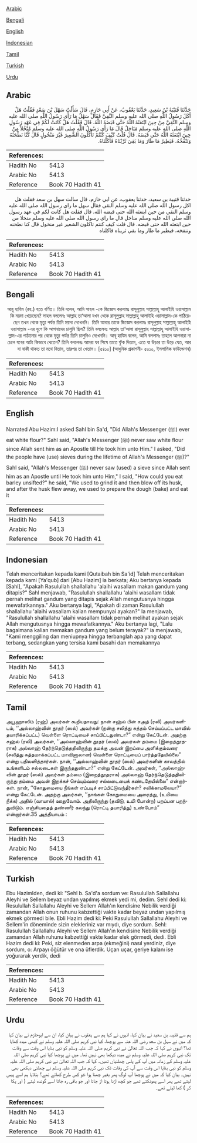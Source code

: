 [Arabic](#arabic)

[Bengali](#bengali)

[English](#english)

[Indonesian](#indonesian)

[Tamil](#tamil)

[Turkish](#turkish)

[Urdu](#urdu)

## Arabic


<div dir="rtl" lang="ar" style={{fontSize:'larger',backgroundColor:'#f8f9fa',padding:20}}>
حَدَّثَنَا قُتَيْبَةُ بْنُ سَعِيدٍ، حَدَّثَنَا يَعْقُوبُ، عَنْ أَبِي حَازِمٍ، قَالَ سَأَلْتُ سَهْلَ بْنَ سَعْدٍ فَقُلْتُ هَلْ أَكَلَ رَسُولُ اللَّهِ صلى الله عليه وسلم النَّقِيَّ فَقَالَ سَهْلٌ مَا رَأَى رَسُولُ اللَّهِ صلى الله عليه وسلم النَّقِيَّ مِنْ حِينَ ابْتَعَثَهُ اللَّهُ حَتَّى قَبَضَهُ اللَّهُ‏.‏ قَالَ فَقُلْتُ هَلْ كَانَتْ لَكُمْ فِي عَهْدِ رَسُولِ اللَّهِ صلى الله عليه وسلم مَنَاخِلُ قَالَ مَا رَأَى رَسُولُ اللَّهِ صلى الله عليه وسلم مُنْخُلاً مِنْ حِينَ ابْتَعَثَهُ اللَّهُ حَتَّى قَبَضَهُ‏.‏ قَالَ قُلْتُ كَيْفَ كُنْتُمْ تَأْكُلُونَ الشَّعِيرَ غَيْرَ مَنْخُولٍ قَالَ كُنَّا نَطْحَنُهُ وَنَنْفُخُهُ، فَيَطِيرُ مَا طَارَ وَمَا بَقِيَ ثَرَّيْنَاهُ فَأَكَلْنَاهُ‏.‏
</div>
<div style={{backgroundColor:'#f8f9fa',padding:20, marginBottom: 10}}><table> <thead> <tr> <th>References:</th> <th></th> </tr> </thead> <tbody><tr><td>Hadith No</td><td>5413</td></tr><tr><td>Arabic No</td><td>5413</td></tr><tr><td>Reference</td><td>Book 70 Hadith 41</td></tr></tbody></table></div>


<div dir="rtl" lang="ar" style={{fontSize:'larger',backgroundColor:'#f8f9fa',padding:20}}>
حدثنا قتيبة بن سعيد، حدثنا يعقوب، عن ابي حازم، قال سالت سهل بن سعد فقلت هل اكل رسول الله صلى الله عليه وسلم النقي فقال سهل ما راى رسول الله صلى الله عليه وسلم النقي من حين ابتعثه الله حتى قبضه الله. قال فقلت هل كانت لكم في عهد رسول الله صلى الله عليه وسلم مناخل قال ما راى رسول الله صلى الله عليه وسلم منخلا من حين ابتعثه الله حتى قبضه. قال قلت كيف كنتم تاكلون الشعير غير منخول قال كنا نطحنه وننفخه، فيطير ما طار وما بقي ثريناه فاكلناه
</div>
<div style={{backgroundColor:'#f8f9fa',padding:20, marginBottom: 10}}><table> <thead> <tr> <th>References:</th> <th></th> </tr> </thead> <tbody><tr><td>Hadith No</td><td>5413</td></tr><tr><td>Arabic No</td><td>5413</td></tr><tr><td>Reference</td><td>Book 70 Hadith 41</td></tr></tbody></table></div>

## Bengali


<div dir="rtl" lang="bn" style={{fontSize:'larger',backgroundColor:'#f8f9fa',padding:20}}>
আবূ হাযিম (রহ.) হতে বর্ণিত। তিনি বলেন, আমি সাহল -কে জিজ্ঞেস করলামঃ রাসূলুল্লাহ সাল্লাল্লাহু আলাইহি ওয়াসাল্লাম কি ময়দা খেয়েছেন? সাহল বললেনঃ আল্লাহ তা‘আলা যখন থেকে রাসূলুল্লাহ সাল্লাল্লাহু আলাইহি ওয়াসাল্লাম-কে পাঠিয়েছেন তখন থেকে মৃত্যু পর্যন্ত তিনি ময়দা দেখেননি। তিনি আবার তাকে জিজ্ঞেস করলামঃ রাসূলুল্লাহ সাল্লাল্লাহু আলাইহি ওয়াসাল্লাম -এর যুগে কি আপনাদের চালুনি ছিল? তিনি বললেনঃ আল্লাহ তা‘আলা রাসূলুল্লাহ সাল্লাল্লাহু আলাইহি ওয়াসাল্লাম-এর পাঠানোর পর থেকে মৃত্যু পর্যন্ত তিনি চালুনিও দেখেননি। আবূ হাযিম বলেন, আমি বললামঃ তাহলে আপনারা না চেলে যবের আটা কিভাবে খেতেন? তিনি বললেনঃ আমরা যব পিষে তাতে ফুঁক দিতাম, এতে যা উড়ার তা উড়ে যেত, আর যা বাকী থাকত তা মথে নিতাম, তারপর তা খেতাম। [৫৪১০] (আধুনিক প্রকাশনী- ৫০১০, ইসলামিক ফাউন্ডেশন)
</div>
<div style={{backgroundColor:'#f8f9fa',padding:20, marginBottom: 10}}><table> <thead> <tr> <th>References:</th> <th></th> </tr> </thead> <tbody><tr><td>Hadith No</td><td>5413</td></tr><tr><td>Arabic No</td><td>5413</td></tr><tr><td>Reference</td><td>Book 70 Hadith 41</td></tr></tbody></table></div>

## English


<div dir="ltr" lang="en" style={{fontSize:'larger',backgroundColor:'#f8f9fa',padding:20}}>
Narrated Abu Hazim:I asked Sahl bin Sa'd, "Did Allah's Messenger (ﷺ) ever eat white flour?" Sahl said, "Allah's Messenger (ﷺ) never saw white flour since Allah sent him as an Apostle till He took him unto Him." I asked, "Did the people have (use) sieves during the lifetime of Allah's Messenger (ﷺ)?" Sahl said, "Allah's Messenger (ﷺ) never saw (used) a sieve since Allah sent him as an Apostle until He took him unto Him," I said, "How could you eat barley unsifted?" he said, "We used to grind it and then blow off its husk, and after the husk flew away, we used to prepare the dough (bake) and eat it
</div>
<div style={{backgroundColor:'#f8f9fa',padding:20, marginBottom: 10}}><table> <thead> <tr> <th>References:</th> <th></th> </tr> </thead> <tbody><tr><td>Hadith No</td><td>5413</td></tr><tr><td>Arabic No</td><td>5413</td></tr><tr><td>Reference</td><td>Book 70 Hadith 41</td></tr></tbody></table></div>

## Indonesian


<div dir="ltr" lang="id" style={{fontSize:'larger',backgroundColor:'#f8f9fa',padding:20}}>
Telah menceritakan kepada kami [Qutaibah bin Sa'id] Telah menceritakan kepada kami [Ya'qub] dari [Abu Hazim] ia berkata; Aku bertanya kepada [Sahl], "Apakah Rasulullah shallallahu 'alaihi wasallam makan gandum yang ditapis?" Sahl menjawab, "Rasulullah shallallahu 'alaihi wasallam tidak pernah melihat gandum yang ditapis sejak Allah mengutusnya hingga mewafatkannya." Aku bertanya lagi, "Apakah di zaman Rasulullah shallallahu 'alaihi wasallam kalian mempunyai ayakan?" Ia menjawab, "Rasulullah shallallahu 'alaihi wasallam tidak pernah melihat ayakan sejak Allah mengutusnya hingga mewafatkannya." Aku bertanya lagi, "Lalu bagaimana kalian memakan gandum yang belum terayak?" ia menjawab, "Kami menggiling dan meniupnya hingga terbanglah apa yang dapat terbang, sedangkan yang tersisa kami basahi dan memakannya
</div>
<div style={{backgroundColor:'#f8f9fa',padding:20, marginBottom: 10}}><table> <thead> <tr> <th>References:</th> <th></th> </tr> </thead> <tbody><tr><td>Hadith No</td><td>5413</td></tr><tr><td>Arabic No</td><td>5413</td></tr><tr><td>Reference</td><td>Book 70 Hadith 41</td></tr></tbody></table></div>

## Tamil


<div dir="ltr" lang="ta" style={{fontSize:'larger',backgroundColor:'#f8f9fa',padding:20}}>
அபூஹாஸிம் (ரஹ்) அவர்கள் கூறியதாவது: நான் சஹ்ல் பின் சஅத் (ரலி) அவர்களிடம், ‘‘அல்லாஹ்வின் தூதர் (ஸல்) அவர்கள் (நன்கு சலித்து சுத்தம் செய்யப்பட்ட மாவில் தயாரிக்கப்பட்ட) வெள்ளை ரொட்டியைச் சாப்பிட்டதுண்டா?” என்று கேட்டேன். அதற்கு சஹ்ல் (ரலி) அவர்கள், ‘‘அல்லாஹ்வின் தூதர் (ஸல்) அவர்கள் தம்மை (இறைத்தூதராக) அல்லாஹ் தேர்ந்தெடுத்ததிலிருந்து தமக்கு அவன் இறப்பை அளிக்கும்வரை (சலித்து சுத்தமாக்கப்பட்ட மாவினாலான) வெள்ளை ரொட்டியைப் பார்த்ததேயில்லை” என்று பதிலளித்தார்கள். நான், ‘‘அல்லாஹ்வின் தூதர் (ஸல்) அவர்களின் காலத்தில் உங்களிடம் சல்லடைகள் இருந்ததுண்டா?” என்று கேட்டேன். அவர்கள், ‘‘அல்லாஹ்வின் தூதர் (ஸல்) அவர்கள் தம்மை (இறைத்தூதராக) அல்லாஹ் தேர்ந்தெடுத்ததிலிருந்து தம்மை அவன் இறக்கச் செய்யும்வரை சல்லடையைக் கண்டதேயில்லை” என்றார்கள். நான், ‘‘கோதுமையை நீங்கள் எப்படிச் சாப்பிட்டுவந்தீர்கள்? சலிக்காமலேயா?” என்று கேட்டேன். அதற்கு அவர்கள், ‘‘நாங்கள் கோதுமையை அரைத்து, (உமியை நீக்க) அதில் (வாயால்) ஊதுவோம். அதிலிருந்து (தவிடு, உமி போன்ற) பறப்பன பறந்துவிடும். எஞ்சியதைத் தண்ணீர் கலந்து (ரொட்டி தயாரித்து) உண்போம்” என்றார்கள்.35 அத்தியாயம் :
</div>
<div style={{backgroundColor:'#f8f9fa',padding:20, marginBottom: 10}}><table> <thead> <tr> <th>References:</th> <th></th> </tr> </thead> <tbody><tr><td>Hadith No</td><td>5413</td></tr><tr><td>Arabic No</td><td>5413</td></tr><tr><td>Reference</td><td>Book 70 Hadith 41</td></tr></tbody></table></div>

## Turkish


<div dir="ltr" lang="tr" style={{fontSize:'larger',backgroundColor:'#f8f9fa',padding:20}}>
Ebu HazimIden, dedi ki: "Sehl b. Sa'd'a sordum ve: RasuluIlah Sallallahu Aleyhi ve Sellem beyaz undan yapılmış ekmek yedi mi, dedim. Sehl dedi ki: Resulullah Sallallahu Aleyhi ve Sellem Allah'ın kendisine Nebilik verdiği zamandan Allah onun ruhunu kabzettiği vakte kadar beyaz undan yapılmış ekmek görmedi bile. Ebli Hazim dedi ki: Peki RasuluIlah Sallallahu Aleyhi ve Sellem'in döneminde sizin elekleriniz var mıydı, diye sordum. Sehl: RasuluIlah Sallallahu Aleyhi ve Sellem Allah'ın kendisine Nebilik verdiği zamandan Allah ruhunu kabzettiği vakte kadar elek görmedi, dedi. Ebli Hazim dedi ki: Peki, siz elenmeden arpa (ekmeğini) nasıl yerdiniz, diye sordum, o: Arpayı öğütür ve ona üflerdik. Uçan uçar, geriye kalanı ise yoğurarak yerdik, dedi
</div>
<div style={{backgroundColor:'#f8f9fa',padding:20, marginBottom: 10}}><table> <thead> <tr> <th>References:</th> <th></th> </tr> </thead> <tbody><tr><td>Hadith No</td><td>5413</td></tr><tr><td>Arabic No</td><td>5413</td></tr><tr><td>Reference</td><td>Book 70 Hadith 41</td></tr></tbody></table></div>

## Urdu


<div dir="rtl" lang="ur" style={{fontSize:'larger',backgroundColor:'#f8f9fa',padding:20}}>
ہم سے قتیبہ بن سعید نے بیان کیا، انہوں نے کہا ہم سے یعقوب نے بیان کیا، ان سے ابوحازم نے بیان کیا کہ میں نے سہل بن سعد رضی اللہ عنہ سے پوچھا، کیا نبی کریم صلی اللہ علیہ وسلم نے کبھی میدہ کھایا تھا؟ انہوں نے کہا کہ جب اللہ تعالیٰ نے نبی کریم صلی اللہ علیہ وسلم کو نبی بنایا اس وقت سے وفات تک نبی کریم صلی اللہ علیہ وسلم نے میدہ دیکھا بھی نہیں تھا۔ میں نے پوچھا کیا نبی کریم صلی اللہ علیہ وسلم کے زمانہ میں آپ کے پاس چھلنیاں تھیں۔ کہا کہ جب اللہ تعالیٰ نے نبی کریم صلی اللہ علیہ وسلم کو نبی بنایا اس وقت سے آپ کی وفات تک نبی کریم صلی اللہ علیہ وسلم نے چھلنی دیکھی بھی نہیں۔ بیان کیا کہ میں نے پوچھا آپ لوگ پھر بغیر چھنا ہوا جَو کس طرح کھاتے تھے؟ بتلایا ہم اسے پیس لیتے تھے پھر اسے پھونکتے تھے جو کچھ اڑنا ہوتا اڑ جاتا اور جو باقی رہ جاتا اسے گوندھ لیتے ( اور پکا کر ) کھا لیتے تھے۔
</div>
<div style={{backgroundColor:'#f8f9fa',padding:20, marginBottom: 10}}><table> <thead> <tr> <th>References:</th> <th></th> </tr> </thead> <tbody><tr><td>Hadith No</td><td>5413</td></tr><tr><td>Arabic No</td><td>5413</td></tr><tr><td>Reference</td><td>Book 70 Hadith 41</td></tr></tbody></table></div>